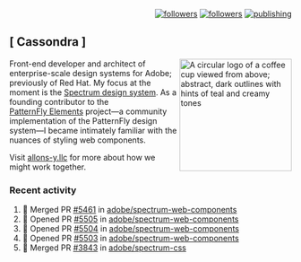 <p align="right"><a rel="me" href="https://front-end.social/@castastrophe">
    <img alt="followers" title="Follow me on Mastodon" src="https://img.shields.io/mastodon/follow/109297102751309835?domain=https%3A%2F%2Ffront-end.social&label=Follow&logo=mastodon&logoColor=white&style=for-the-badge&labelColor=008080&color=006969"/></a>
  <a href="https://codepen.io/castastrophe/">
    <img alt="followers" title="Follow me on CodePen" src="https://img.shields.io/badge/23-1?color=640464&labelColor=7c007c&style=for-the-badge&logo=codepen&label=Follow"/></a>
<a href="https://castastrophe.medium.com/">
    <img alt="publishing" title="View articles on Medium" src="https://img.shields.io/badge/107-1?color=666&labelColor=444&label=subscribe&logo=medium&logoColor=white&style=for-the-badge"/></a>
</p>

## [&nbsp;Cassondra&nbsp;]

<img align="right" src="https://github-production-user-asset-6210df.s3.amazonaws.com/1840295/253016758-ba468774-1cd3-42c2-8f43-947b5eeb5edf.png" height="200" alt="A circular logo of a coffee cup viewed from above; abstract, dark outlines with hints of teal and creamy tones">

Front-end developer and architect of enterprise-scale design systems for Adobe; previously of Red Hat. My focus at the moment is the [Spectrum design system](https://github.com/adobe/spectrum-css). As a founding contributor to the [PatternFly&nbsp;Elements](https://github.com/patternfly/patternfly-elements) project&mdash;a community implementation of the PatternFly design system&mdash;I became intimately familiar with the nuances of styling web components.

Visit [allons-y.llc](http://allons-y.llc/) for more about how we might work together.

### Recent activity

<!--START_SECTION:activity-->
1. 🎉 Merged PR [#5461](https://github.com/adobe/spectrum-web-components/pull/5461) in [adobe/spectrum-web-components](https://github.com/adobe/spectrum-web-components)
2. 💪 Opened PR [#5505](https://github.com/adobe/spectrum-web-components/pull/5505) in [adobe/spectrum-web-components](https://github.com/adobe/spectrum-web-components)
3. 💪 Opened PR [#5504](https://github.com/adobe/spectrum-web-components/pull/5504) in [adobe/spectrum-web-components](https://github.com/adobe/spectrum-web-components)
4. 💪 Opened PR [#5503](https://github.com/adobe/spectrum-web-components/pull/5503) in [adobe/spectrum-web-components](https://github.com/adobe/spectrum-web-components)
5. 🎉 Merged PR [#3843](https://github.com/adobe/spectrum-css/pull/3843) in [adobe/spectrum-css](https://github.com/adobe/spectrum-css)
<!--END_SECTION:activity-->
